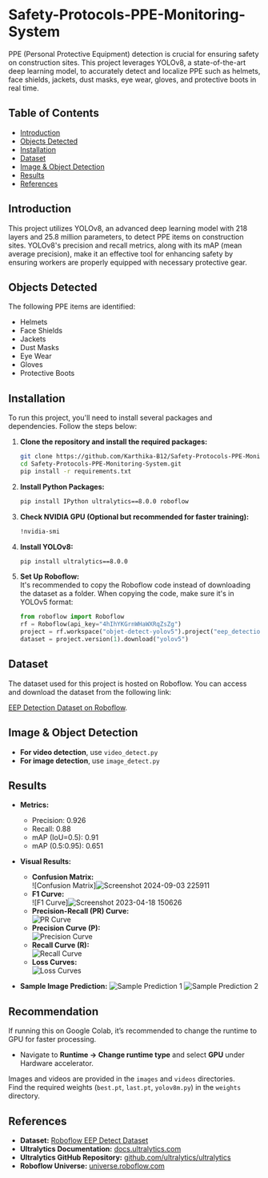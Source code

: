 # Safety-Protocols-PPE-Monitoring-System

PPE (Personal Protective Equipment) detection is crucial for ensuring safety on construction sites. This project leverages YOLOv8, a state-of-the-art deep learning model, to accurately detect and localize PPE such as helmets, face shields, jackets, dust masks, eye wear, gloves, and protective boots in real time.

## Table of Contents
- [Introduction](#introduction)
- [Objects Detected](#objects-detected)
- [Installation](#installation)
- [Dataset](#dataset)
- [Image & Object Detection](#image--object-detection)
- [Results](#results)
- [References](#references)

## Introduction
This project utilizes YOLOv8, an advanced deep learning model with 218 layers and 25.8 million parameters, to detect PPE items on construction sites. YOLOv8's precision and recall metrics, along with its mAP (mean average precision), make it an effective tool for enhancing safety by ensuring workers are properly equipped with necessary protective gear.

## Objects Detected
The following PPE items are identified:
- Helmets
- Face Shields
- Jackets
- Dust Masks
- Eye Wear
- Gloves
- Protective Boots

## Installation
To run this project, you'll need to install several packages and dependencies. Follow the steps below:

1. **Clone the repository and install the required packages:**
   ```bash
   git clone https://github.com/Karthika-B12/Safety-Protocols-PPE-Monitoring-System.git
   cd Safety-Protocols-PPE-Monitoring-System.git
   pip install -r requirements.txt
   ```

2. **Install Python Packages:**
   ```bash
   pip install IPython ultralytics==8.0.0 roboflow
   ```

3. **Check NVIDIA GPU (Optional but recommended for faster training):**
   ```bash
   !nvidia-smi
   ```

4. **Install YOLOv8:**
   ```bash
   pip install ultralytics==8.0.0
   ```

5. **Set Up Roboflow:**  
   It's recommended to copy the Roboflow code instead of downloading the dataset as a folder. When copying the code, make sure it's in YOLOv5 format:
   ```python
   from roboflow import Roboflow
   rf = Roboflow(api_key="4hIhYKGrnWHaWXRqZsZg")
   project = rf.workspace("objet-detect-yolov5").project("eep_detection-u9bbd")
   dataset = project.version(1).download("yolov5")
   ```

## Dataset
The dataset used for this project is hosted on Roboflow. You can access and download the dataset from the following link:

[EEP Detection Dataset on Roboflow](https://universe.roboflow.com/).

## Image & Object Detection
- **For video detection**, use `video_detect.py`
- **For image detection**, use `image_detect.py`

## Results
- **Metrics:**
  - Precision: 0.926
  - Recall: 0.88
  - mAP (IoU=0.5): 0.91
  - mAP (0.5:0.95): 0.651

- **Visual Results:**
  - **Confusion Matrix:**  
    ![Confusion Matrix]![Screenshot 2024-09-03 225911](https://github.com/user-attachments/assets/d3c76ca4-eb67-43db-8382-55951277ef67)
  - **F1 Curve:**  
    ![F1 Curve]![Screenshot 2023-04-18 150626](https://github.com/user-attachments/assets/826260b5-479d-4d02-93d8-946976314fe6)
  - **Precision-Recall (PR) Curve:**  
    ![PR Curve](path_to_pr_curve_image)
  - **Precision Curve (P):**  
    ![Precision Curve](path_to_precision_curve_image)
  - **Recall Curve (R):**  
    ![Recall Curve](path_to_recall_curve_image)
  - **Loss Curves:**  
    ![Loss Curves](path_to_loss_curves_image)

- **Sample Image Prediction:**
  ![Sample Prediction 1](path_to_sample_prediction_image_1)
  ![Sample Prediction 2](path_to_sample_prediction_image_2)

## Recommendation
If running this on Google Colab, it’s recommended to change the runtime to GPU for faster processing.
- Navigate to **Runtime -> Change runtime type** and select **GPU** under Hardware accelerator.

Images and videos are provided in the `images` and `videos` directories.  
Find the required weights (`best.pt`, `last.pt`, `yolov8m.py`) in the `weights` directory.

## References
- **Dataset:** [Roboflow EEP Detect Dataset](https://universe.roboflow.com/)
- **Ultralytics Documentation:** [docs.ultralytics.com](https://docs.ultralytics.com)
- **Ultralytics GitHub Repository:** [github.com/ultralytics/ultralytics](https://github.com/ultralytics/ultralytics)
- **Roboflow Universe:** [universe.roboflow.com](https://universe.roboflow.com/)
